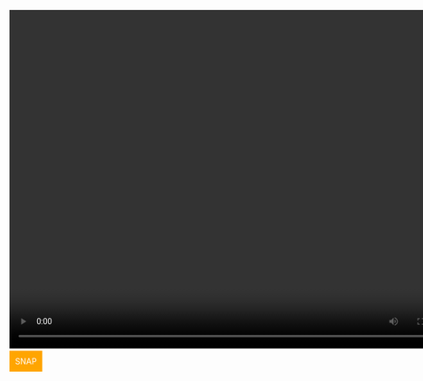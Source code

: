<!DOCTYPE html>

<html lang="en">

<head>

<meta charset="UTF-8">

<meta name="viewport" content="width=device-width, initial-scale=1.0">

<title>Camera</title> <script type="text/javascript" src="https://unpkg.com/webcam-easy/dist/webcam-easy.min.js"></script>

<style>

a {

padding: 10px;

background-color: orange;

color: white;

text-decoration: none;

}

</style>

</head>

<body>

<video id="webCam" autoplay playsinine width="800" height="600"></video>

<canvas id="canvas"></canvas>

<a download>SNAP</a>

<script>

const webCamElement = document.getElementById("webCam");

const canvasElement = document.getElementById("canvas");

const webcam = new Webcam(webCamElement, "user", canvasElement); webcam.start();

</script>

</body>

</html>
